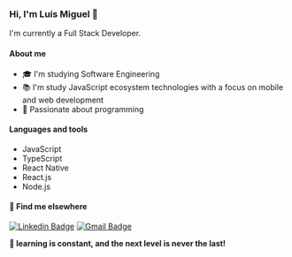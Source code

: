 ### Hi, I'm Luís Miguel 👋

I'm currently a Full Stack Developer.

#### About me
- 🎓 I'm studying Software Engineering
- 📚 I'm study JavaScript ecosystem technologies with a focus on mobile and web development
- 💜 Passionate about programming

#### Languages and tools
- JavaScript
- TypeScript
- React Native
- React.js
- Node.js

#### 💬 Find me elsewhere

[![Linkedin Badge](https://img.shields.io/badge/-Luís%20Miguel-blue?style=flat-square&logo=Linkedin&logoColor=white&link=https://www.linkedin.com/in/lu%C3%ADs-miguel-dutra-alves-32039a240/)](https://www.linkedin.com/in/luis-miguel-dutra-alves/) 
[![Gmail Badge](https://img.shields.io/badge/-luismigueldutraalves@gmail.com-c14438?style=flat-square&logo=Gmail&logoColor=white&link=mailto:luismigueldutraalves@gmail.com)](mailto:luismigueldutraalves@gmail.com)

**🚀 learning is constant, and the next level is never the last!**
